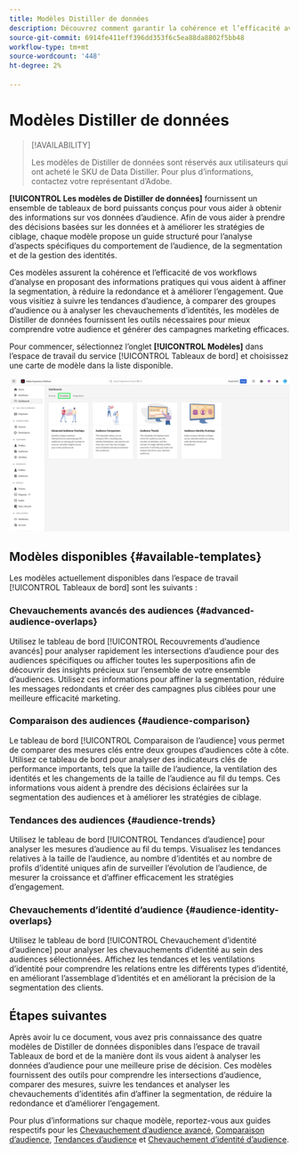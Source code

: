 ```yaml
---
title: Modèles Distiller de données
description: Découvrez comment garantir la cohérence et l’efficacité avec les modèles de Distiller de données qui fournissent un guide structuré pour les tâches courantes dans l’interface utilisateur de Adobe Experience Platform.
source-git-commit: 6914fe411eff396dd353f6c5ea88da8802f5bb48
workflow-type: tm+mt
source-wordcount: '448'
ht-degree: 2%

---
```


# Modèles Distiller de données

>[!AVAILABILITY]
>
>Les modèles de Distiller de données sont réservés aux utilisateurs qui ont acheté le SKU de Data Distiller. Pour plus d’informations, contactez votre représentant d’Adobe.

**[!UICONTROL Les modèles de Distiller de données]** fournissent un ensemble de tableaux de bord puissants conçus pour vous aider à obtenir des informations sur vos données d’audience. Afin de vous aider à prendre des décisions basées sur les données et à améliorer les stratégies de ciblage, chaque modèle propose un guide structuré pour l’analyse d’aspects spécifiques du comportement de l’audience, de la segmentation et de la gestion des identités.

Ces modèles assurent la cohérence et l’efficacité de vos workflows d’analyse en proposant des informations pratiques qui vous aident à affiner la segmentation, à réduire la redondance et à améliorer l’engagement. Que vous visitiez à suivre les tendances d’audience, à comparer des groupes d’audience ou à analyser les chevauchements d’identités, les modèles de Distiller de données fournissent les outils nécessaires pour mieux comprendre votre audience et générer des campagnes marketing efficaces.

Pour commencer, sélectionnez l’onglet **[!UICONTROL Modèles]** dans l’espace de travail du service [!UICONTROL Tableaux de bord] et choisissez une carte de modèle dans la liste disponible.

![Espace de travail des services de tableau de bord avec l’onglet Modèles surligné.](../../images/sql-insights-query-pro-mode/templates/templates.png)

## Modèles disponibles {#available-templates}

Les modèles actuellement disponibles dans l’espace de travail [!UICONTROL  Tableaux de bord] sont les suivants :

### Chevauchements avancés des audiences {#advanced-audience-overlaps}

Utilisez le tableau de bord [!UICONTROL Recouvrements d’audience avancés] pour analyser rapidement les intersections d’audience pour des audiences spécifiques ou afficher toutes les superpositions afin de découvrir des insights précieux sur l’ensemble de votre ensemble d’audiences. Utilisez ces informations pour affiner la segmentation, réduire les messages redondants et créer des campagnes plus ciblées pour une meilleure efficacité marketing.

### Comparaison des audiences {#audience-comparison}

Le tableau de bord [!UICONTROL Comparaison de l’audience] vous permet de comparer des mesures clés entre deux groupes d’audiences côte à côte. Utilisez ce tableau de bord pour analyser des indicateurs clés de performance importants, tels que la taille de l’audience, la ventilation des identités et les changements de la taille de l’audience au fil du temps. Ces informations vous aident à prendre des décisions éclairées sur la segmentation des audiences et à améliorer les stratégies de ciblage.

### Tendances des audiences {#audience-trends}

Utilisez le tableau de bord [!UICONTROL Tendances d’audience] pour analyser les mesures d’audience au fil du temps. Visualisez les tendances relatives à la taille de l’audience, au nombre d’identités et au nombre de profils d’identité uniques afin de surveiller l’évolution de l’audience, de mesurer la croissance et d’affiner efficacement les stratégies d’engagement.

### Chevauchements d’identité d’audience {#audience-identity-overlaps}

Utilisez le tableau de bord [!UICONTROL Chevauchement d’identité d’audience] pour analyser les chevauchements d’identité au sein des audiences sélectionnées. Affichez les tendances et les ventilations d’identité pour comprendre les relations entre les différents types d’identité, en améliorant l’assemblage d’identités et en améliorant la précision de la segmentation des clients.

## Étapes suivantes

Après avoir lu ce document, vous avez pris connaissance des quatre modèles de Distiller de données disponibles dans l’espace de travail Tableaux de bord et de la manière dont ils vous aident à analyser les données d’audience pour une meilleure prise de décision. Ces modèles fournissent des outils pour comprendre les intersections d’audience, comparer des mesures, suivre les tendances et analyser les chevauchements d’identités afin d’affiner la segmentation, de réduire la redondance et d’améliorer l’engagement.

Pour plus d’informations sur chaque modèle, reportez-vous aux guides respectifs pour les [Chevauchement d’audience avancé](./overlaps.md), [Comparaison d’audience](./comparison.md), [Tendances d’audience](./trends.md) et [Chevauchement d’identité d’audience](./identity-overlaps.md).
